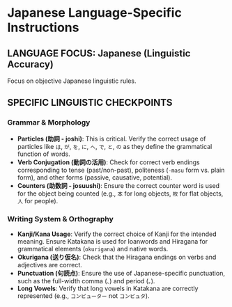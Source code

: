 # Japanese Language-Specific Instructions

## LANGUAGE FOCUS: Japanese (Linguistic Accuracy)

Focus on objective Japanese linguistic rules.

## SPECIFIC LINGUISTIC CHECKPOINTS

### Grammar & Morphology
- **Particles (助詞 - joshi)**: This is critical. Verify the correct usage of particles like `は`, `が`, `を`, `に`, `へ`, `で`, `と`, `の` as they define the grammatical function of words.
- **Verb Conjugation (動詞の活用)**: Check for correct verb endings corresponding to tense (past/non-past), politeness (`-masu` form vs. plain form), and other forms (passive, causative, potential).
- **Counters (助数詞 - josuushi)**: Ensure the correct counter word is used for the object being counted (e.g., `本` for long objects, `枚` for flat objects, `人` for people).

### Writing System & Orthography
- **Kanji/Kana Usage**: Verify the correct choice of Kanji for the intended meaning. Ensure Katakana is used for loanwords and Hiragana for grammatical elements (`okurigana`) and native words.
- **Okurigana (送り仮名)**: Check that the Hiragana endings on verbs and adjectives are correct.
- **Punctuation (句読点)**: Ensure the use of Japanese-specific punctuation, such as the full-width comma (`、`) and period (`。`).
- **Long Vowels**: Verify that long vowels in Katakana are correctly represented (e.g., `コンピューター` not `コンピュタ`).